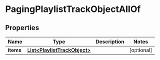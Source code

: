 

# PagingPlaylistTrackObjectAllOf

## Properties

Name | Type | Description | Notes
------------ | ------------- | ------------- | -------------
**items** | [**List&lt;PlaylistTrackObject&gt;**](PlaylistTrackObject.md) |  |  [optional]



